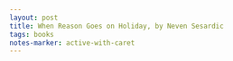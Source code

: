 ```yaml
---
layout: post
title: When Reason Goes on Holiday, by Neven Sesardic
tags: books
notes-marker: active-with-caret
---
```

